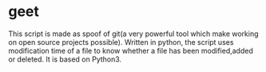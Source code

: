 # geet
This script is made as spoof of git(a very powerful tool which make working on open source projects possible).
Written in python, the script uses modification time of a file to know whether a file has been modified,added or deleted.
It is based on Python3.
